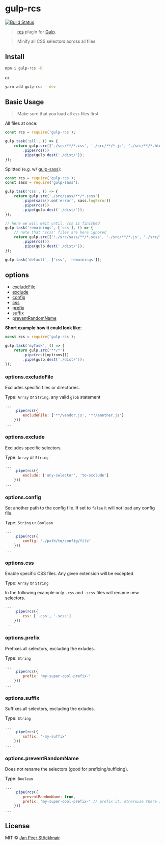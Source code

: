# gulp-rcs

[![Build Status](https://travis-ci.org/JPeer264/gulp-rcs.svg?branch=master)](https://travis-ci.org/JPeer264/gulp-rcs)

> [rcs](https://www.github.com/jpeer264/node-rcs-core) plugin for [Gulp](https://github.com/gulpjs/gulp).

> Minify all CSS selectors across all files

## Install

```sh
npm i gulp-rcs -D
```

or

```sh
yarn add gulp-rcs --dev
```

## Basic Usage

> Make sure that you load all `css` files first.

All files at once:

```js
const rcs = require('gulp-rcs');

gulp.task('all', () => {
    return gulp.src(['./src/**/*.css', './src/**/*.js', './src/**/*.html'])
        .pipe(rcs())
        .pipe(gulp.dest('./dist/'));
});
```

Splitted (e.g. w/ [gulp-sass](https://github.com/dlmanning/gulp-sass)):

```js
const rcs = require('gulp-rcs');
const sass = require('gulp-sass');

gulp.task('css', () => {
    return gulp.src('./src/sass/**/*.scss')
        .pipe(sass().on('error', sass.logError))
        .pipe(rcs())
        .pipe(gulp.dest('./dist/'));
});

// here we will wait until, css is finished
gulp.task('remainings', ['css'], () => {
    // note that 'scss' files are here ignored
    return gulp.src(['!./src/sass/**/*.scss', './src/**/*.js', './src/**/*.html'])
        .pipe(rcs())
        .pipe(gulp.dest('./dist/'));
});

gulp.task('default', ['css', 'remainings']);
```

## options

- [excludeFile](#optionsexcludefile)
- [exclude](#optionsexclude)
- [config](#optionsconfig)
- [css](#optionscss)
- [prefix](#optionsprefix)
- [suffix](#optionssuffix)
- [preventRandomName](#optionspreventrandomname)

**Short example how it could look like:**

```js
const rcs = require('gulp-rcs');

gulp.task('myTask', () => {
    return gulp.src('**/*')
        .pipe(rcs([options]))
        .pipe(gulp.dest('./dist/'));
});
```

### options.excludeFile

Excludes specific files or directories.

Type: `Array` or `String`, any valid `glob` statement

```js
...
    .pipe(rcs({
        excludeFile: ['**/vendor.js', '**/another.js']
    }))
...
```

### options.exclude

Excludes specific selectors.

Type: `Array` or `String`

```js
...
    .pipe(rcs({
        exclude: ['any-selector', 'to-exclude']
    }))
...
```

### options.config

Set another path to the config file. If set to `false` it will not load any config file.

Type: `String` or `Boolean`

```js
...
    .pipe(rcs({
        config: './path/to/config/file'
    }))
...
```

### options.css

Enable specific CSS files. Any given extension will be excepted.

Type: `Array` or `String`

In the following example only `.css` and `.scss` files will rename new selectors.

```js
...
    .pipe(rcs({
        css: ['.css', '.scss']
    }))
...
```

### options.prefix

Prefixes all selectors, excluding the exludes.

Type: `String`

```js
...
    .pipe(rcs({
        prefix: 'my-super-cool-prefix-'
    }))
...
```

### options.suffix

Suffixes all selectors, excluding the exludes.

Type: `String`

```js
...
    .pipe(rcs({
        suffix: '-my-suffix'
    }))
...
```

### options.preventRandomName

Does not rename the selectors (good for prefixing/suffixing).

Type: `Boolean`

```js
...
    .pipe(rcs({
        preventRandomName: true,
        prefix: 'my-super-cool-prefix-' // prefix it, otherwise there is no real effect
    }))
...
```


## License

MIT © [Jan Peer Stöcklmair](https://www.jpeer.at/)
